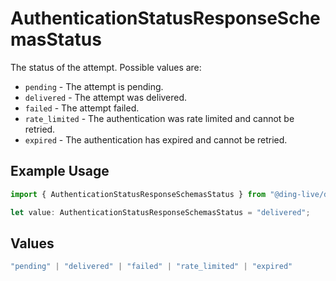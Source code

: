 # AuthenticationStatusResponseSchemasStatus

The status of the attempt. Possible values are:
  * `pending` - The attempt is pending.
  * `delivered` - The attempt was delivered.
  * `failed` - The attempt failed.
  * `rate_limited` - The authentication was rate limited and cannot be retried.
  * `expired` - The authentication has expired and cannot be retried.


## Example Usage

```typescript
import { AuthenticationStatusResponseSchemasStatus } from "@ding-live/ding/models/components";

let value: AuthenticationStatusResponseSchemasStatus = "delivered";
```

## Values

```typescript
"pending" | "delivered" | "failed" | "rate_limited" | "expired"
```